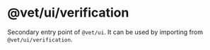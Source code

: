 # @vet/ui/verification

Secondary entry point of `@vet/ui`. It can be used by importing from `@vet/ui/verification`.
